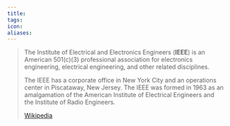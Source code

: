 ```yaml
---
title: 
tags: 
icon: 
aliases: 
---
```

> The Institute of Electrical and Electronics Engineers (**IEEE**) is an American 501(c)(3) professional association for electronics engineering, electrical engineering, and other related disciplines.
>
> The IEEE has a corporate office in New York City and an operations center in Piscataway, New Jersey. The IEEE was formed in 1963 as an amalgamation of the American Institute of Electrical Engineers and the Institute of Radio Engineers.
>
> [Wikipedia](https://en.wikipedia.org/wiki/Institute%20of%20Electrical%20and%20Electronics%20Engineers)